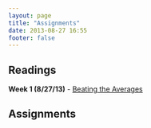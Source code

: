 ```yaml
---
layout: page
title: "Assignments"
date: 2013-08-27 16:55
footer: false
---
```


## Readings

**Week 1 (8/27/13)** - [Beating the Averages](http://www.paulgraham.com/avg.html)

## Assignments
